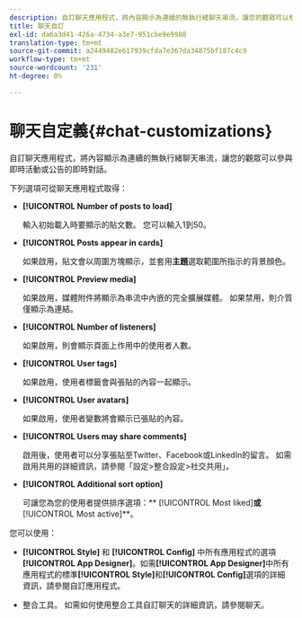 ```yaml
---
description: 自訂聊天應用程式，將內容顯示為連續的無執行緒聊天串流，讓您的觀眾可以參與即時活動或公告的即時對話。
title: 聊天自訂
exl-id: da6a3d41-426a-4734-a3e7-951cbe9e9988
translation-type: tm+mt
source-git-commit: a2449482e617939cfda7e367da34875bf187c4c9
workflow-type: tm+mt
source-wordcount: '231'
ht-degree: 0%

---
```


# 聊天自定義{#chat-customizations}

自訂聊天應用程式，將內容顯示為連續的無執行緒聊天串流，讓您的觀眾可以參與即時活動或公告的即時對話。



下列選項可從聊天應用程式取得：

* **[!UICONTROL Number of posts to load]**

   輸入初始載入時要顯示的貼文數。 您可以輸入1到50。

* **[!UICONTROL Posts appear in cards]**

   如果啟用，貼文會以周圍方塊顯示，並套用&#x200B;**主題**&#x200B;選取範圍所指示的背景顏色。

* **[!UICONTROL Preview media]**

   如果啟用，媒體附件將顯示為串流中內嵌的完全擴展媒體。 如果禁用，則介質僅顯示為連結。

* **[!UICONTROL Number of listeners]**

   如果啟用，則會顯示頁面上作用中的使用者人數。

* **[!UICONTROL User tags]**

   如果啟用，使用者標籤會與張貼的內容一起顯示。

* **[!UICONTROL User avatars]**

   如果啟用，使用者變數將會顯示已張貼的內容。

* **[!UICONTROL Users may share comments]**

   啟用後，使用者可以分享張貼至Twitter、Facebook或LinkedIn的留言。 如需啟用共用的詳細資訊，請參閱「設定>整合設定>社交共用」。

* **[!UICONTROL Additional sort option]**

   可讓您為您的使用者提供排序選項：** [!UICONTROL Most liked]**或&#x200B;**[!UICONTROL Most active]**。

您可以使用：

* **[!UICONTROL Style]** 和 **[!UICONTROL Config]** 中所有應用程式的選項 **[!UICONTROL App Designer]**。如需&#x200B;**[!UICONTROL App Designer]**&#x200B;中所有應用程式的標準&#x200B;**[!UICONTROL Style]**&#x200B;和&#x200B;**[!UICONTROL Config]**&#x200B;選項的詳細資訊，請參閱自訂應用程式。

* 整合工具。 如需如何使用整合工具自訂聊天的詳細資訊，請參閱聊天。
